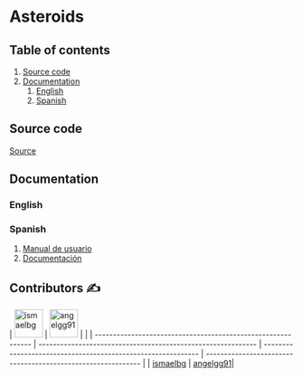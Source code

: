 # **Asteroids**
## Table of contents

1. [Source code](#Source-code)
2. [Documentation](#Documentation)
   1. [English](#Spanish)
   2. [Spanish](#Spanish)


## Source code
[Source](src)

## Documentation

### English


### Spanish
1. [Manual de usuario](documentation/spanish/Manual%20de%20usuario.md)
2. [Documentación](documentation/spanish/Documentacion.md)


## Contributors ✍️

| <img alt="ismaelbg" title="ismaelbg" src="https://avatars1.githubusercontent.com/u/32902129?s=400&u=ca44012febefbab00eecfa2a7f1f5f552dca0060&v=4" width="50"> | <img alt="angelgg91" title="angelgg91" src="https://avatars3.githubusercontent.com/u/23009688?s=400&v=4" width="50"> |  |
| ------------------------------------------------------------ | ------------------------------------------------------------ | ------------------------------------------------------------ | ------------------------------------------------------------ |
| [ismaelbg](https://github.com/ismaelbg)            | [angelgg91](https://github.com/angelgg91)|
